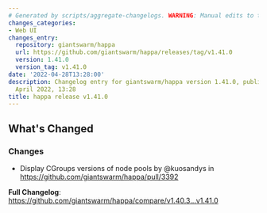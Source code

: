 ```yaml
---
# Generated by scripts/aggregate-changelogs. WARNING: Manual edits to this files will be overwritten.
changes_categories:
- Web UI
changes_entry:
  repository: giantswarm/happa
  url: https://github.com/giantswarm/happa/releases/tag/v1.41.0
  version: 1.41.0
  version_tag: v1.41.0
date: '2022-04-28T13:28:00'
description: Changelog entry for giantswarm/happa version 1.41.0, published on 28
  April 2022, 13:28
title: happa release v1.41.0
---
```


<!-- Release notes generated using configuration in .github/release.yml at main -->

## What's Changed
### Changes
* Display CGroups versions of node pools by @kuosandys in https://github.com/giantswarm/happa/pull/3392


**Full Changelog**: https://github.com/giantswarm/happa/compare/v1.40.3...v1.41.0
